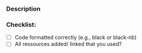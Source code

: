 ### Description

### Checklist:
- [ ]  Code formatted correctly (e.g., black or black-nb)
- [ ]  All ressources added/ linked that you used?
